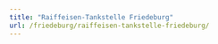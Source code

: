 ```yaml
---
title: "Raiffeisen-Tankstelle Friedeburg"
url: /friedeburg/raiffeisen-tankstelle-friedeburg/
---
```


